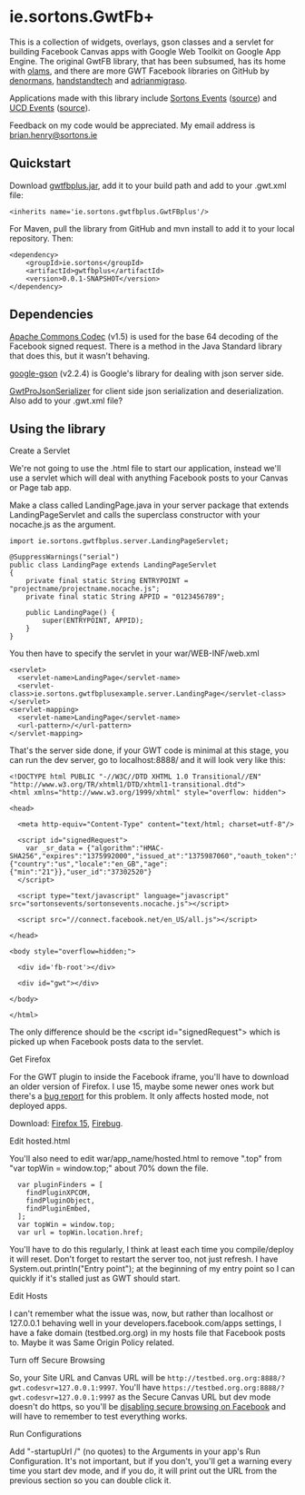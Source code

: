 
ie.sortons.GwtFb+
=================

This is a collection of widgets, overlays, gson classes and a servlet for building Facebook Canvas apps with Google Web Toolkit on Google App Engine. 
The original GwtFB library, that has been subsumed, has its home with [olams](https://github.com/olams/GwtFB), and there are more GWT Facebook libraries on GitHub by [denormans](https://github.com/denormans/FacebookGWT), [handstandtech](https://github.com/handstandtech/Facebook-API) and [adrianmigraso](https://github.com/adrianmigraso/Facebook-ConnectJS-GWT-Port).

Applications made with this library include [Sortons Events](http://apps.facebook.com/sortonsevents/) ([source](https://github.com/BrianHenryIE/Friends--Events)) and [UCD Events](http://apps.facebook.com/ucdevents/) ([source](https://github.com/BrianHenryIE/UCD-Events)). 

Feedback on my code would be appreciated. My email address is brian.henry@sortons.ie

Quickstart
----------

Download [gwtfbplus.jar](http://www.sortons.ie/gwt/gwtfbplus20130808.jar), add it to your build path and add to your .gwt.xml file:

    <inherits name='ie.sortons.gwtfbplus.GwtFBplus'/>

For Maven, pull the library from GitHub and mvn install to add it to your local repository. Then:

	<dependency>
		<groupId>ie.sortons</groupId>
		<artifactId>gwtfbplus</artifactId>
		<version>0.0.1-SNAPSHOT</version>
	</dependency>
		
    

Dependencies
------------

[Apache Commons Codec](http://commons.apache.org/proper/commons-codec/) (v1.5)
is used for the base 64 decoding of the Facebook signed request. There is a method in the 
Java Standard library that does this, but it wasn't behaving.

[google-gson](https://code.google.com/p/google-gson/) (v2.2.4)
is Google's library for dealing with json server side.

[GwtProJsonSerializer](http://www.sortons.ie/gwt/gwtprojsonserializer-1.0.6.jar)
for client side json serialization and deserialization. Also add <inherits name='com.kfuntak.gwt.json.serialization.GWTProJsonSerializer' /> to your .gwt.xml file?

Using the library
-----------------

<dt>Create a Servlet</dt>

We're not going to use the .html file to start our application, instead we'll use a servlet which will deal with anything Facebook posts to your Canvas or Page tab app.
  
Make a class called LandingPage.java in your server package that extends LandingPageServlet and calls the superclass constructor with your nocache.js as the argument.

    import ie.sortons.gwtfbplus.server.LandingPageServlet;

    @SuppressWarnings("serial")
    public class LandingPage extends LandingPageServlet 
    {
	    private final static String ENTRYPOINT = "projectname/projectname.nocache.js";
	    private final static String APPID = "0123456789";
	
	    public LandingPage() {
		    super(ENTRYPOINT, APPID);
	    }
    }

You then have to specify the servlet in your war/WEB-INF/web.xml

    <servlet>
      <servlet-name>LandingPage</servlet-name>
      <servlet-class>ie.sortons.gwtfbplusexample.server.LandingPage</servlet-class>
    </servlet>
    <servlet-mapping>
      <servlet-name>LandingPage</servlet-name>
      <url-pattern>/</url-pattern>
    </servlet-mapping>

That's the server side done, if your GWT code is minimal at this stage, you can run the dev server, go to localhost:8888/ and it will look very like this: 

    <!DOCTYPE html PUBLIC "-//W3C//DTD XHTML 1.0 Transitional//EN" "http://www.w3.org/TR/xhtml1/DTD/xhtml1-transitional.dtd"> 
    <html xmlns="http://www.w3.org/1999/xhtml" style="overflow: hidden"> 
    
    <head> 
    
      <meta http-equiv="Content-Type" content="text/html; charset=utf-8"/> 
    
      <script id="signedRequest">
        var _sr_data = {"algorithm":"HMAC-SHA256","expires":"1375992000","issued_at":"1375987060","oauth_token":"CAADkpnjyyEwBAJ0AKQ2MhzPvvnZAxMZAQ1HeZBYDaTH7PrmNJsaD3L2Fzud6SZCzAjIh9ktXSGuVUbeie5qTDxwHrv3P5zWsjRkZAxyProxz5c0Gp9U2Sc32r6p1bXteySTfjxBBipXy310lwC4NZBywHMo3gvzy84SWjq31ZCG6wZDZD","user":{"country":"us","locale":"en_GB","age":{"min":"21"}},"user_id":"37302520"}
      </script>
    
      <script type="text/javascript" language="javascript" src="sortonsevents/sortonsevents.nocache.js"></script> 
    
      <script src="//connect.facebook.net/en_US/all.js"></script> 
    
    </head> 
    
    <body style="overflow=hidden;"> 
    
      <div id='fb-root'></div> 

      <div id="gwt"></div> 

    </body> 
    
    </html>

The only difference should be the \<script id="signedRequest"\> which is picked up when Facebook posts data to the servlet.

<dt>Get Firefox</dt>

For the GWT plugin to inside the Facebook iframe, you'll have to download an older version of Firefox. I use 15, maybe some newer ones work but there's a [bug report](https://code.google.com/p/google-web-toolkit/issues/detail?id=4468) for this problem. It only affects hosted mode, not deployed apps.

Download: [Firefox 15](https://ftp.mozilla.org/pub/mozilla.org/firefox/releases/15.0/), [Firebug](http://getfirebug.com/). 

<dt>Edit hosted.html</dt>

You'll also need to edit war/app_name/hosted.html to remove ".top" from "var topWin = window.top;" about 70% down the file.
 
      var pluginFinders = [
        findPluginXPCOM,
        findPluginObject,
        findPluginEmbed,
      ];
      var topWin = window.top;
      var url = topWin.location.href;
  
You'll have to do this regularly, I think at least each time you compile/deploy it will reset. Don't forget to restart the server too, not just refresh.
I have System.out.println("Entry point"); at the beginning of my entry point so I can quickly if it's stalled just as GWT should start. 
 
<dt>Edit Hosts</dt>

I can't remember what the issue was, now, but rather than localhost or 127.0.0.1 behaving well in your developers.facebook.com/apps settings, I have a fake domain (testbed.org.org) in my hosts file that Facebook posts to. Maybe it was Same Origin Policy related.

<dt>Turn off Secure Browsing</dt>

So, your Site URL and Canvas URL will be `http://testbed.org.org:8888/?gwt.codesvr=127.0.0.1:9997`. You'll have `https://testbed.org.org:8888/?gwt.codesvr=127.0.0.1:9997` as the Secure Canvas URL but dev mode doesn't do https, so you'll be [disabling secure browsing on Facebook](https://www.facebook.com/settings?tab=security) and will have to remember to test everything works.

<dt>Run Configurations</dt>

Add "-startupUrl /" (no quotes) to the Arguments in your app's Run Configuration. It's not important, but if you don't, you'll get a warning every time you start dev mode, and if you do, it will print out the URL from the previous section so you can double click it. 